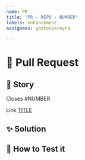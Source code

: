```yaml
---
name: PR 
title: "PR - REPO - NUMBER"
labels: enhancement
assignees: gastonpereyra

---
```


# :speech_balloon: Pull Request

## :link: Story
Closes #NUMBER

Link [TITLE](https://github.com/gastonpereyra/REPO_NAME/issues/NUMBER)

## :sparkles: Solution

## :checkered_flag: How to Test it
